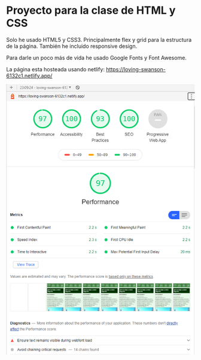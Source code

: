 # Proyecto para la clase de HTML y CSS
Solo he usado HTML5 y CSS3. Principalmente flex y grid para la estructura de la página.
También he incluido responsive design.

Para darle un poco más de vida he usado Google Fonts y Font Awesome.

La página esta hosteada usando netlify: https://loving-swanson-6132c1.netlify.app/

![lighthouse rating](https://raw.githubusercontent.com/bgdnvk/uned-msc-html/master/media/lighthouse.png)
